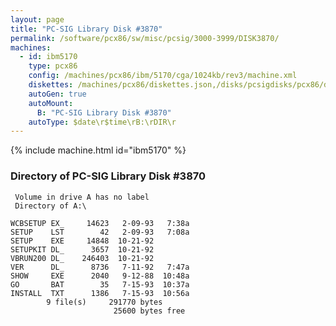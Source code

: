 ```yaml
---
layout: page
title: "PC-SIG Library Disk #3870"
permalink: /software/pcx86/sw/misc/pcsig/3000-3999/DISK3870/
machines:
  - id: ibm5170
    type: pcx86
    config: /machines/pcx86/ibm/5170/cga/1024kb/rev3/machine.xml
    diskettes: /machines/pcx86/diskettes.json,/disks/pcsigdisks/pcx86/diskettes.json
    autoGen: true
    autoMount:
      B: "PC-SIG Library Disk #3870"
    autoType: $date\r$time\rB:\rDIR\r
---
```


{% include machine.html id="ibm5170" %}

### Directory of PC-SIG Library Disk #3870

     Volume in drive A has no label
     Directory of A:\

    WCBSETUP EX_     14623   2-09-93   7:38a
    SETUP    LST        42   2-09-93   7:08a
    SETUP    EXE     14848  10-21-92
    SETUPKIT DL_      3657  10-21-92
    VBRUN200 DL_    246403  10-21-92
    VER      DL_      8736   7-11-92   7:47a
    SHOW     EXE      2040   9-12-88  10:48a
    GO       BAT        35   7-15-93  10:37a
    INSTALL  TXT      1386   7-15-93  10:56a
            9 file(s)     291770 bytes
                           25600 bytes free
